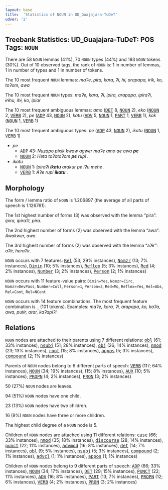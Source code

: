 ```yaml
---
layout: base
title:  'Statistics of NOUN in UD_Guajajara-TuDeT'
udver: '2'
---
```


## Treebank Statistics: UD_Guajajara-TuDeT: POS Tags: `NOUN`

There are 58 `NOUN` lemmas (41%), 70 `NOUN` types (44%) and 183 `NOUN` tokens (30%).
Out of 10 observed tags, the rank of `NOUN` is: 1 in number of lemmas, 1 in number of types and 1 in number of tokens.

The 10 most frequent `NOUN` lemmas: <em>maʔe, pira, kara, ʔɨ, hɨ, arapapa, ɨrɨk, ko, toʔom, awa</em>

The 10 most frequent `NOUN` types:  <em>maʔe, kara, ʔɨ, ipira, arapapa, ipiraʔi, ɨrɨhu, ihɨ, ko, ipiar</em>

The 10 most frequent ambiguous lemmas: <em>amo</em> (<tt><a href="gub_tudet-pos-DET.html">DET</a></tt> 8, <tt><a href="gub_tudet-pos-NOUN.html">NOUN</a></tt> 2), <em>eko</em> (<tt><a href="gub_tudet-pos-NOUN.html">NOUN</a></tt> 2, <tt><a href="gub_tudet-pos-VERB.html">VERB</a></tt> 2), <em>pe</em> (<tt><a href="gub_tudet-pos-ADP.html">ADP</a></tt> 43, <tt><a href="gub_tudet-pos-NOUN.html">NOUN</a></tt> 2), <em>katu</em> (<tt><a href="gub_tudet-pos-ADV.html">ADV</a></tt> 5, <tt><a href="gub_tudet-pos-NOUN.html">NOUN</a></tt> 1, <tt><a href="gub_tudet-pos-PART.html">PART</a></tt> 1, <tt><a href="gub_tudet-pos-VERB.html">VERB</a></tt> 1), <em>kok</em> (<tt><a href="gub_tudet-pos-NOUN.html">NOUN</a></tt> 1, <tt><a href="gub_tudet-pos-VERB.html">VERB</a></tt> 1)

The 10 most frequent ambiguous types:  <em>pe</em> (<tt><a href="gub_tudet-pos-ADP.html">ADP</a></tt> 43, <tt><a href="gub_tudet-pos-NOUN.html">NOUN</a></tt> 2), <em>ikatu</em> (<tt><a href="gub_tudet-pos-NOUN.html">NOUN</a></tt> 1, <tt><a href="gub_tudet-pos-VERB.html">VERB</a></tt> 1)


* <em>pe</em>
  * <tt><a href="gub_tudet-pos-ADP.html">ADP</a></tt> 43: <em>Nuzapo pixik kwaw agwer maʔe amo ae awa <b>pe</b></em>
  * <tt><a href="gub_tudet-pos-NOUN.html">NOUN</a></tt> 2: <em>Heta toʔotoʔom <b>pe</b> rupi .</em>
* <em>ikatu</em>
  * <tt><a href="gub_tudet-pos-NOUN.html">NOUN</a></tt> 1: <em>Ipiraʔi <b>ikatu</b> arakur pe iʔu mehe .</em>
  * <tt><a href="gub_tudet-pos-VERB.html">VERB</a></tt> 1: <em>Aʔe rupi <b>ikatu</b> .</em>

## Morphology

The form / lemma ratio of `NOUN` is 1.206897 (the average of all parts of speech is 1.126761).

The 1st highest number of forms (3) was observed with the lemma “pira”: <em>ipira, ipiraʔi, pira</em>.

The 2nd highest number of forms (2) was observed with the lemma “awa”: <em>Awakwer, awa</em>.

The 3rd highest number of forms (2) was observed with the lemma “aʔɨr”: <em>aʔɨr, heraʔɨr</em>.

`NOUN` occurs with 7 features: <tt><a href="gub_tudet-feat-Rel.html">Rel</a></tt> (53; 29% instances), <tt><a href="gub_tudet-feat-Nomzr.html">Nomzr</a></tt> (13; 7% instances), <tt><a href="gub_tudet-feat-Dimin.html">Dimin</a></tt> (10; 5% instances), <tt><a href="gub_tudet-feat-Reflex.html">Reflex</a></tt> (5; 3% instances), <tt><a href="gub_tudet-feat-Red.html">Red</a></tt> (4; 2% instances), <tt><a href="gub_tudet-feat-Number.html">Number</a></tt> (3; 2% instances), <tt><a href="gub_tudet-feat-Person.html">Person</a></tt> (2; 1% instances)

`NOUN` occurs with 11 feature-value pairs: `Dimin=Yes`, `Nomzr=Circ`, `Nomzr=DevPass`, `Number=Coll`, `Person=1`, `Person=3`, `Red=Mo`, `Reflex=Yes`, `Rel=Abs`, `Rel=Cont`, `Rel=NCont`

`NOUN` occurs with 14 feature combinations.
The most frequent feature combination is `_` (101 tokens).
Examples: <em>maʔe, kara, ʔɨ, arapapa, ko, kaʔa, awa, putɨr, arar, kaʔapiʔi</em>


## Relations

`NOUN` nodes are attached to their parents using 7 different relations: <tt><a href="gub_tudet-dep-obl.html">obl</a></tt> (61; 33% instances), <tt><a href="gub_tudet-dep-nsubj.html">nsubj</a></tt> (51; 28% instances), <tt><a href="gub_tudet-dep-obj.html">obj</a></tt> (26; 14% instances), <tt><a href="gub_tudet-dep-nmod.html">nmod</a></tt> (23; 13% instances), <tt><a href="gub_tudet-dep-root.html">root</a></tt> (15; 8% instances), <tt><a href="gub_tudet-dep-appos.html">appos</a></tt> (5; 3% instances), <tt><a href="gub_tudet-dep-compound.html">compound</a></tt> (2; 1% instances)

Parents of `NOUN` nodes belong to 6 different parts of speech: <tt><a href="gub_tudet-pos-VERB.html">VERB</a></tt> (117; 64% instances), <tt><a href="gub_tudet-pos-NOUN.html">NOUN</a></tt> (34; 19% instances),  (15; 8% instances), <tt><a href="gub_tudet-pos-AUX.html">AUX</a></tt> (10; 5% instances), <tt><a href="gub_tudet-pos-PROPN.html">PROPN</a></tt> (4; 2% instances), <tt><a href="gub_tudet-pos-PRON.html">PRON</a></tt> (3; 2% instances)

50 (27%) `NOUN` nodes are leaves.

94 (51%) `NOUN` nodes have one child.

23 (13%) `NOUN` nodes have two children.

16 (9%) `NOUN` nodes have three or more children.

The highest child degree of a `NOUN` node is 5.

Children of `NOUN` nodes are attached using 11 different relations: <tt><a href="gub_tudet-dep-case.html">case</a></tt> (66; 33% instances), <tt><a href="gub_tudet-dep-nmod.html">nmod</a></tt> (35; 18% instances), <tt><a href="gub_tudet-dep-discourse.html">discourse</a></tt> (28; 14% instances), <tt><a href="gub_tudet-dep-punct.html">punct</a></tt> (22; 11% instances), <tt><a href="gub_tudet-dep-advmod.html">advmod</a></tt> (16; 8% instances), <tt><a href="gub_tudet-dep-det.html">det</a></tt> (14; 7% instances), <tt><a href="gub_tudet-dep-obl.html">obl</a></tt> (9; 5% instances), <tt><a href="gub_tudet-dep-nsubj.html">nsubj</a></tt> (5; 3% instances), <tt><a href="gub_tudet-dep-compound.html">compound</a></tt> (2; 1% instances), <tt><a href="gub_tudet-dep-advcl.html">advcl</a></tt> (1; 1% instances), <tt><a href="gub_tudet-dep-appos.html">appos</a></tt> (1; 1% instances)

Children of `NOUN` nodes belong to 9 different parts of speech: <tt><a href="gub_tudet-pos-ADP.html">ADP</a></tt> (66; 33% instances), <tt><a href="gub_tudet-pos-NOUN.html">NOUN</a></tt> (34; 17% instances), <tt><a href="gub_tudet-pos-DET.html">DET</a></tt> (29; 15% instances), <tt><a href="gub_tudet-pos-PUNCT.html">PUNCT</a></tt> (22; 11% instances), <tt><a href="gub_tudet-pos-ADV.html">ADV</a></tt> (16; 8% instances), <tt><a href="gub_tudet-pos-PART.html">PART</a></tt> (13; 7% instances), <tt><a href="gub_tudet-pos-PROPN.html">PROPN</a></tt> (12; 6% instances), <tt><a href="gub_tudet-pos-VERB.html">VERB</a></tt> (4; 2% instances), <tt><a href="gub_tudet-pos-PRON.html">PRON</a></tt> (3; 2% instances)

